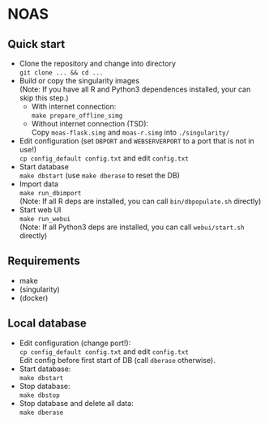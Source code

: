 
# NOAS 

## Quick start

  * Clone the repository and change into directory  
     `git clone ... && cd ...`
  * Build or copy the singularity images  
    (Note: If you have all R and Python3 dependences installed, your can
     skip this step.)
    * With internet connection:  
      `make prepare_offline_simg`
    * Without internet connection (TSD):  
      Copy `moas-flask.simg` and `moas-r.simg` into `./singularity/`
  * Edit configuration 
  (set `DBPORT` and `WEBSERVERPORT` to a port that is not in use!)  
     `cp config_default config.txt` and edit `config.txt`
  * Start database  
    `make dbstart` (use `make dberase` to reset the DB)
  * Import data  
    `make run_dbimport`  
    (Note: If all  R deps are installed, you can call `bin/dbpopulate.sh` directly)
  * Start web UI  
    `make run_webui`  
    (Note: If all Python3 deps are installed, you can call `webui/start.sh` directly)

## Requirements
  * make
  * (singularity)
  * (docker)

## Local database

  * Edit configuration (change port!):  
    `cp config_default config.txt` and edit `config.txt`  
    Edit config before first start of DB (call `dberase` otherwise).
  * Start database:  
    `make dbstart`
  * Stop database:  
    `make dbstop`
  * Stop database and delete all data:  
    `make dberase`
